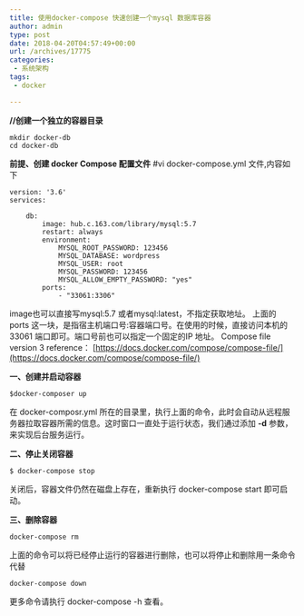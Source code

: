 ```yaml
---
title: 使用docker-compose 快速创建一个mysql 数据库容器
author: admin
type: post
date: 2018-04-20T04:57:49+00:00
url: /archives/17775
categories:
 - 系统架构
tags:
 - docker

---
```

**//创建一个独立的容器目录**

```
mkdir docker-db
cd docker-db

```

**前提、创建 docker Compose 配置文件**
#vi docker-compose.yml 文件,内容如下

```
version: '3.6'
services:

    db:
        image: hub.c.163.com/library/mysql:5.7
        restart: always
        environment:
            MYSQL_ROOT_PASSWORD: 123456
            MYSQL_DATABASE: wordpress
            MYSQL_USER: root
            MYSQL_PASSWORD: 123456
            MYSQL_ALLOW_EMPTY_PASSWORD: "yes"
        ports:
            - "33061:3306"

```

image也可以直接写mysql:5.7 或者mysql:latest，不指定获取地址。
上面的 ports 这一块，是指宿主机端口号:容器端口号。在使用的时候，直接访问本机的 33061 端口即可。端口号前也可以指定一个固定的IP 地址。
Compose file version 3 reference： [https://docs.docker.com/compose/compose-file/](https://docs.docker.com/compose/compose-file/)

**一、创建并启动容器**

```
$docker-composer up
```

在 docker-composr.yml 所在的目录里，执行上面的命令，此时会自动从远程服务器拉取容器所需的信息。这时窗口一直处于运行状态，我们通过添加
**-d**
参数，来实现后台服务运行。

**二、停止关闭容器**

```
$ docker-compose stop

```

关闭后，容器文件仍然在磁盘上存在，重新执行 docker-compose start 即可启动。

**三、删除容器**

```
docker-compose rm
```

上面的命令可以将已经停止运行的容器进行删除，也可以将停止和删除用一条命令代替

```
docker-compose down
```

更多命令请执行 docker-compose -h 查看。
